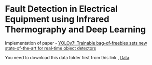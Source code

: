 # Fault Detection in Electrical Equipment using Infrared Thermography and Deep Learning
Implementation of paper - [YOLOv7: Trainable bag-of-freebies sets new state-of-the-art for real-time object detectors](https://arxiv.org/abs/2207.02696)


You need to download this data folder first from this link , [Data](https://drive.google.com/file/d/1BzfybGG1swTHTa-LB7nqrLLTRcnjJ-WE/view?usp=sharing)
